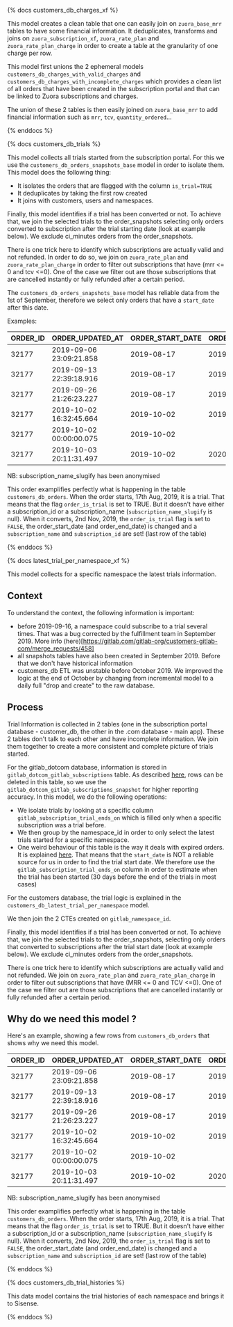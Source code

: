{% docs customers_db_charges_xf %}

This model creates a clean table that one can easily join on `zuora_base_mrr` tables to have some financial information. It deduplicates, transforms and joins on `zuora_subscription_xf`, `zuora_rate_plan` and `zuora_rate_plan_charge` in order to create a table at the granularity of one charge per row.

This model first unions the 2 ephemeral models `customers_db_charges_with_valid_charges` and `customers_db_charges_with_incomplete_charges` which provides a clean list of all orders that have been created in the subscription portal and that can be linked to Zuora subscriptions and charges.

The union of these 2 tables is then easily joined on `zuora_base_mrr` to add financial information such as `mrr`, `tcv`, `quantity_ordered`... 

{% enddocs %}

{% docs customers_db_trials %}

This model collects all trials started from the subscription portal. For this we use the `customers_db_orders_snapshots_base` model in order to isolate them. This model does the following thing:

* It isolates the orders that are flagged with the column `is_trial=TRUE`
* It deduplicates by taking the first row created
* It joins with customers, users and namespaces. 

Finally, this model identifies if a trial has been converted or not. To achieve that, we join the selected trials to the order_snapshots selecting only orders converted to subscription after the trial starting date  (look at example below). We exclude ci_minutes orders from the order_snapshots.   

There is one trick here to identify which subscriptions are actually valid and not refunded. In order to do so, we join on `zuora_rate_plan` and `zuora_rate_plan_charge` in order to filter out subscriptions that have (mrr <= 0 and tcv <=0). One of the case we filter out are those subscriptions that are cancelled instantly or fully refunded after a certain period.

The `customers_db_orders_snapshots_base` model has reliable data from the 1st of September, therefore we select only orders that have a `start_date` after this date.

Examples:

| ORDER_ID | ORDER_UPDATED_AT        | ORDER_START_DATE  | ORDER_END_DATE | ORDER_IS_TRIAL | SUBSCRIPTION_NAME_SLUGIFY |
|----------|-------------------------|-------------------|----------------|----------------|---------------------------|
| 32177    | 2019-09-06 23:09:21.858 | 2019-08-17        | 2019-09-15     | TRUE           |                           |
| 32177    | 2019-09-13 22:39:18.916 | 2019-08-17        | 2019-09-27     | TRUE           |                           |
| 32177    | 2019-09-26 21:26:23.227 | 2019-08-17        | 2019-10-02     | TRUE           |                           |
| 32177    | 2019-10-02 16:32:45.664 | 2019-10-02        | 2019-10-04     | TRUE           |                           |
| 32177    | 2019-10-02 00:00:00.075 | 2019-10-02        |                | FALSE          |                           |
| 32177    | 2019-10-03 20:11:31.497 | 2019-10-02        | 2020-10-02     | FALSE          | order-1-name-gold         |

NB: subscription_name_slugify has been anonymised

This order examplifies perfectly what is happening in the table `customers_db_orders`. When the order starts, 17th Aug, 2019, it is a trial. That means that the flag `order_is_trial` is set to TRUE. But it doesn't have either a subscription_id or a subscription_name (`subscription_name_slugify` is null). When it converts, 2nd Nov, 2019, the `order_is_trial` flag is set to `FALSE`, the order_start_date (and order_end_date) is changed and a `subscription_name` and `subscription_id` are set! (last row of the table)


{% enddocs %}

{% docs latest_trial_per_namespace_xf %}

This model collects for a specific namespace the latest trials information. 


## Context

To understand the context, the following information is important:
* before 2019-09-16, a namespace could subscribe to a trial several times. That was a bug corrected by the fulfillment team in September 2019. More info (here)[https://gitlab.com/gitlab-org/customers-gitlab-com/merge_requests/458]
* all snapshots tables have also been created in September 2019. Before that we don't have historical information
* customers_db ETL was unstable before October 2019. We improved the logic at the end of October by changing from incremental model to a daily full "drop and create" to the raw database.

## Process

Trial Information is collected in 2 tables (one in the subscription portal database - customer_db, the other in the .com database - main app). These 2 tables don't talk to each other and have incomplete information. We join them together to create a more consistent and complete picture of trials started.

For the gitlab_dotcom database, information is stored in `gitlab_dotcom_gitlab_subscriptions` table. As described [here](https://gitlab.com/gitlab-data/analytics/merge_requests/1983#note_249268694), rows can be deleted in this table, so we use the `gitlab_dotcom_gitlab_subscriptions_snapshot` for higher reporting accuracy.  In this model, we do the following operations:
* We isolate trials by looking at a specific column `gitlab_subscription_trial_ends_on` which is filled only when a specific subscription was a trial before.
* We then group by the namespace_id in order to only select the latest trials started for a specific namespace.
* One weird behaviour of this table is the way it deals with expired orders. It is explained [here](/model.gitlab_snowflake.gitlab_dotcom_gitlab_subscriptions). That means that the `start_date` is NOT a reliable source for us in order to find the trial start date. We therefore use the `gitlab_subscription_trial_ends_on` column in order to estimate when the trial has been started (30 days before the end of the trials in most cases)

For the customers database, the trial logic is explained in the `customers_db_latest_trial_per_namespace` model.

We then join the 2 CTEs created on `gitlab_namespace_id`.

Finally, this model identifies if a trial has been converted or not. To achieve that, we join the selected trials to the order_snapshots, selecting only orders that converted to subscriptions after the trial start date (look at example below). We exclude ci_minutes orders from the order_snapshots.   

There is one trick here to identify which subscriptions are actually valid and not refunded. We join on `zuora_rate_plan` and `zuora_rate_plan_charge` in order to filter out subscriptions that have (MRR <= 0 and TCV <=0). One of the case we filter out are those subscriptions that are cancelled instantly or fully refunded after a certain period.


## Why do we need this model ?

Here's an example, showing a few rows from `customers_db_orders` that shows why we need this model.

| ORDER_ID | ORDER_UPDATED_AT        | ORDER_START_DATE  | ORDER_END_DATE | ORDER_IS_TRIAL | SUBSCRIPTION_NAME_SLUGIFY |
|----------|-------------------------|-------------------|----------------|----------------|---------------------------|
| 32177    | 2019-09-06 23:09:21.858 | 2019-08-17        | 2019-09-15     | TRUE           |                           |
| 32177    | 2019-09-13 22:39:18.916 | 2019-08-17        | 2019-09-27     | TRUE           |                           |
| 32177    | 2019-09-26 21:26:23.227 | 2019-08-17        | 2019-10-02     | TRUE           |                           |
| 32177    | 2019-10-02 16:32:45.664 | 2019-10-02        | 2019-10-04     | TRUE           |                           |
| 32177    | 2019-10-02 00:00:00.075 | 2019-10-02        |                | FALSE          |                           |
| 32177    | 2019-10-03 20:11:31.497 | 2019-10-02        | 2020-10-02     | FALSE          | order-1-name-gold         |

NB: subscription_name_slugify has been anonymised

This order examplifies perfectly what is happening in the table `customers_db_orders`. When the order starts, 17th Aug, 2019, it is a trial. That means that the flag `order_is_trial` is set to TRUE. But it doesn't have either a subscription_id or a subscription_name (`subscription_name_slugify` is null). When it converts, 2nd Nov, 2019, the `order_is_trial` flag is set to `FALSE`, the order_start_date (and order_end_date) is changed and a `subscription_name` and `subscription_id` are set! (last row of the table)


{% enddocs %}

{% docs customers_db_trial_histories %}

This data model contains the trial histories of each namespace and brings it to Sisense. 

{% enddocs %}